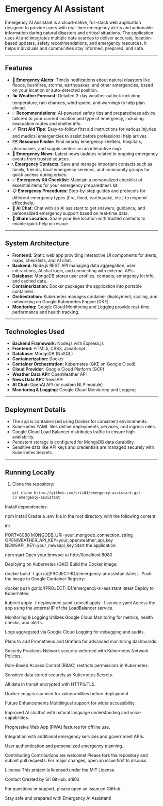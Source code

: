 # Emergency AI Assistant

Emergency AI Assistant is a cloud-native, full-stack web application designed to provide users with real-time emergency alerts and actionable information during natural disasters and critical situations. The application uses AI and integrates multiple data sources to deliver accurate, location-based updates, safety recommendations, and emergency resources. It helps individuals and communities stay informed, prepared, and safe.

---

## Features

- 🚨 **Emergency Alerts:** Timely notifications about natural disasters like floods, bushfires, storms, earthquakes, and other emergencies, based on your location or auto-detected position.  
- 🌤️ **Weather Forecast:** Detailed 3-day weather outlook including temperature, rain chances, wind speed, and warnings to help plan ahead.  
- 💡 **Recommendations:** AI-powered safety tips and preparedness advice tailored to your current location and type of emergency, including evacuation routes and shelter info.  
- 🩹 **First Aid Tips:** Easy-to-follow first aid instructions for various injuries and medical emergencies to assist before professional help arrives.  
- 🗺️ **Resource Finder:** Find nearby emergency shelters, hospitals, pharmacies, and supply centers on an interactive map.  
- 📰 **Emergency News:** Latest news updates related to ongoing emergency events from trusted sources.  
- 📞 **Emergency Contacts:** Save and manage important contacts such as family, friends, local emergency services, and community groups for quick access during crises.  
- ✅ **Emergency Kit Checklist:** Maintain a personalized checklist of essential items for your emergency preparedness kit.  
- 📋 **Emergency Procedures:** Step-by-step guides and protocols for different emergency types (fire, flood, earthquake, etc.) to respond effectively.  
- 🤖 **AI Chat:** Chat with an AI assistant to get answers, guidance, and personalized emergency support based on real-time data.  
- 📍 **Share Location:** Share your live location with trusted contacts to enable quick help or rescue.

---

## System Architecture

- **Frontend:** Static web app providing interactive UI components for alerts, maps, checklists, and AI chat.  
- **Backend:** Node.js REST API managing data aggregation, user interactions, AI chat logic, and connecting with external APIs.  
- **Database:** MongoDB stores user profiles, contacts, emergency kit info, and cached data.  
- **Containerization:** Docker packages the application into portable containers.  
- **Orchestration:** Kubernetes manages container deployment, scaling, and networking on Google Kubernetes Engine (GKE).  
- **Monitoring:** Google Cloud Monitoring and Logging provide real-time performance and health tracking.

---

## Technologies Used

- **Backend Framework:** Node.js with Express.js  
- **Frontend:** HTML5, CSS3, JavaScript  
- **Database:** MongoDB (NoSQL)  
- **Containerization:** Docker  
- **Container Orchestration:** Kubernetes (GKE on Google Cloud)  
- **Cloud Provider:** Google Cloud Platform (GCP)  
- **Weather Data API:** OpenWeather API  
- **News Data API:** NewsAPI  
- **AI Chat:** OpenAI API (or custom NLP module)  
- **Monitoring & Logging:** Google Cloud Monitoring and Logging  

---

## Deployment Details

- The app is containerized using Docker for consistent environments.  
- Kubernetes YAML files define deployments, services, and ingress rules.  
- Google Cloud Load Balancer distributes traffic to ensure high availability.  
- Persistent storage is configured for MongoDB data durability.  
- Sensitive data like API keys and credentials are managed securely with Kubernetes Secrets.

---

## Running Locally

1. Clone the repository:

   ```bash
   git clone https://github.com/srii03/emergency-assistant.git
   cd emergency-assistant
Install dependencies:


npm install
Create a .env file in the root directory with the following content:

ini

PORT=8080
MONGODB_URI=your_mongodb_connection_string
OPENWEATHER_API_KEY=your_openweather_api_key
NEWSAPI_KEY=your_newsapi_key
Start the application:

npm start
Open your browser at http://localhost:8080

Deploying on Kubernetes (GKE)
Build the Docker image:

docker build -t gcr.io/[PROJECT-ID]/emergency-ai-assistant:latest .
Push the image to Google Container Registry:


docker push gcr.io/[PROJECT-ID]/emergency-ai-assistant:latest
Deploy to Kubernetes:


kubectl apply -f deployment.yaml
kubectl apply -f service.yaml
Access the app using the external IP of the LoadBalancer service.

Monitoring & Logging
Utilizes Google Cloud Monitoring for metrics, health checks, and alerts.

Logs aggregated via Google Cloud Logging for debugging and audits.

Plans to add Prometheus and Grafana for advanced monitoring dashboards.

Security Practices
Network security enforced with Kubernetes Network Policies.

Role-Based Access Control (RBAC) restricts permissions in Kubernetes.

Sensitive data stored securely as Kubernetes Secrets.

All data in transit encrypted with HTTPS/TLS.

Docker images scanned for vulnerabilities before deployment.

Future Enhancements
Multilingual support for wider accessibility.

Improved AI chatbot with natural language understanding and voice capabilities.

Progressive Web App (PWA) features for offline use.

Integration with additional emergency services and government APIs.

User authentication and personalized emergency planning.

Contributing
Contributions are welcome! Please fork the repository and submit pull requests. For major changes, open an issue first to discuss.

License
This project is licensed under the MIT License.

Contact
Created by Sri
GitHub: srii03

For questions or support, please open an issue on GitHub.

Stay safe and prepared with Emergency AI Assistant!

